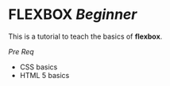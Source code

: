 # FLEXBOX _Beginner_

This is a tutorial to teach the basics of **flexbox**.
<br/>

_Pre Req_
- CSS basics
- HTML 5 basics

